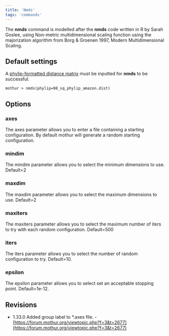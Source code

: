 ```yaml
---
title: 'Nmds'
tags: 'commands'
---
```

The **nmds** command is modelled after the **nmds** code
written in R by Sarah Goslee, using Non-metric multidimensional scaling
function using the majorization algorithm from Borg & Groenen 1997,
Modern Multidimensional Scaling.


## Default settings

A [phylip-formatted distance
matrix](phylip-formatted_distance_matrix) must be inputted
for **nmds** to be successful.

    mothur > nmds(phylip=98_sq_phylip_amazon.dist)

## Options

### axes

The axes parameter allows you to enter a file containing a starting
configuration. By default mothur will generate a random starting
configuration.

### mindim

The mindim parameter allows you to select the minimum dimensions to use.
Default=2

### maxdim

The maxdim parameter allows you to select the maximum dimensions to use.
Default=2

### maxiters

The maxiters parameter allows you to select the maximum number of iters
to try with each random configuration. Default=500

### iters

The iters parameter allows you to select the number of random
configuration to try. Default=10.

### epsilon

The epsilon parameter allows you to select set an acceptable stopping
point. Default=1e-12.

## Revisions

-   1.33.0 Added group label to \*.axes file. -
    [https://forum.mothur.org/viewtopic.php?f=3&t=2677](https://forum.mothur.org/viewtopic.php?f=3&t=2677)


